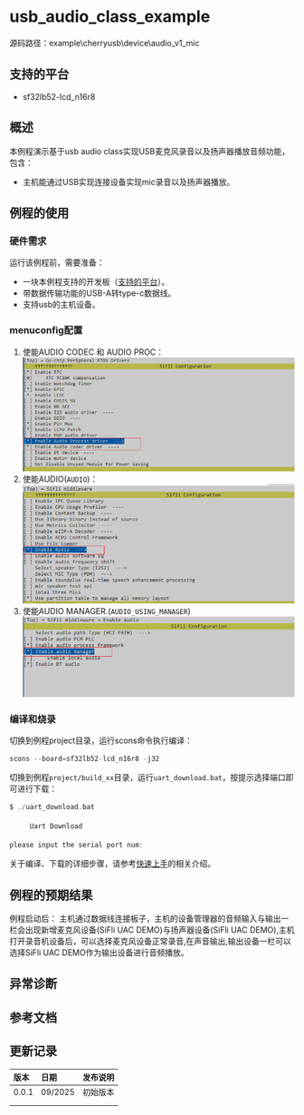 # usb_audio_class_example

源码路径：example\cherryusb\device\audio_v1_mic

## 支持的平台
<!-- 支持哪些板子和芯片平台 -->
+ sf32lb52-lcd_n16r8

## 概述
<!-- 例程简介 -->
本例程演示基于usb audio class实现USB麦克风录音以及扬声器播放音频功能，包含：
+ 主机能通过USB实现连接设备实现mic录音以及扬声器播放。

## 例程的使用
<!-- 说明如何使用例程，比如连接哪些硬件管脚观察波形，编译和烧写可以引用相关文档。
对于rt_device的例程，还需要把本例程用到的配置开关列出来，比如PWM例程用到了PWM1，需要在onchip菜单里使能PWM1 -->

### 硬件需求
运行该例程前，需要准备：
+ 一块本例程支持的开发板（[支持的平台](quick_start)）。
+ 带数据传输功能的USB-A转type-c数据线。
+ 支持usb的主机设备。

### menuconfig配置

1. 使能AUDIO CODEC 和 AUDIO PROC：
![AUDIO CODEC & PROC](./assets/mc_audcodec_audprc.png)
2. 使能AUDIO(`AUDIO`)：
![AUDIO](./assets/mc_audio.png)
3. 使能AUDIO MANAGER.(`AUDIO_USING_MANAGER`)
![AUDIO_USING_MANAGER](./assets/mc_audio_manager.png)

### 编译和烧录
切换到例程project目录，运行scons命令执行编译：
```c
scons --board=sf32lb52-lcd_n16r8 -j32
```
切换到例程`project/build_xx`目录，运行`uart_download.bat`，按提示选择端口即可进行下载：
```c
$ ./uart_download.bat

     Uart Download

please input the serial port num:
```
关于编译、下载的详细步骤，请参考[快速上手](quick_start)的相关介绍。

## 例程的预期结果
<!-- 说明例程运行结果，比如哪几个灯会亮，会打印哪些log，以便用户判断例程是否正常运行，运行结果可以结合代码分步骤说明 -->
例程启动后：
主机通过数据线连接板子，主机的设备管理器的音频输入与输出一栏会出现新增麦克风设备(SiFli UAC DEMO)与扬声器设备(SiFli UAC DEMO),主机打开录音机设备后，可以选择麦克风设备正常录音,在声音输出,输出设备一栏可以选择SiFli UAC DEMO作为输出设备进行音频播放。


## 异常诊断


## 参考文档
<!-- 对于rt_device的示例，rt-thread官网文档提供的较详细说明，可以在这里添加网页链接，例如，参考RT-Thread的[RTC文档](https://www.rt-thread.org/document/site/#/rt-thread-version/rt-thread-standard/programming-manual/device/rtc/rtc) -->

## 更新记录
|版本 |日期   |发布说明 |
|:---|:---|:---|
|0.0.1 |09/2025 |初始版本 |
| | | |
| | | |
